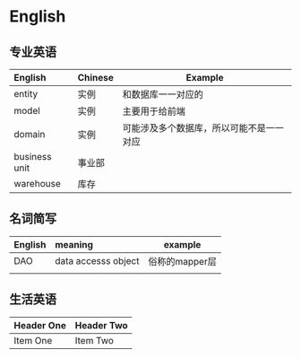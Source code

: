 # English

## 专业英语

| English       | Chinese | Example                                  |
|:------------- |:------- | ---------------------------------------- |
| entity        | 实例    | 和数据库一一对应的                       |
| model         | 实例    | 主要用于给前端                           |
| domain        | 实例    | 可能涉及多个数据库，所以可能不是一一对应 |
| business unit | 事业部  |                                          |
| warehouse     | 库存    |                                          |

## 名词简写

| English | meaning             | example        |
|:------- |:------------------- | -------------- |
| DAO     | data accesss object | 俗称的mapper层 |
|         |                     |                |

## 生活英语
| Header One | Header Two |
|:---------- |:---------- |
| Item One   | Item Two   | 
